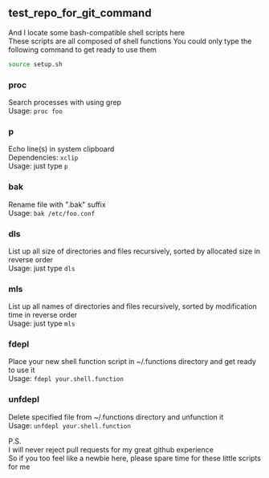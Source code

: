 test_repo_for_git_command
-------------------------

And I locate some bash-compatible shell scripts here  
These scripts are all composed of shell functions
You could only type the following command to get ready to use them  
```bash
source setup.sh
```

### proc

  Search processes with using grep  
  Usage: `proc foo`

### p

  Echo line(s) in system clipboard  
  Dependencies: `xclip`  
  Usage: just type `p`

### bak

  Rename file with ".bak" suffix  
  Usage: `bak /etc/foo.conf`

### dls

  List up all size of directories and files recursively, sorted by allocated size in reverse order  
  Usage: just type `dls`

### mls

  List up all names of directories and files recursively, sorted by modification time in reverse order  
  Usage: just type `mls`

### fdepl

  Place your new shell function script in ~/.functions directory and get ready to use it  
  Usage: `fdepl your.shell.function`

### unfdepl

  Delete specified file from ~/.functions directory and unfunction it  
  Usage: `unfdepl your.shell.function`

P.S.  
I will never reject pull requests for my great github experience  
So if you too feel like a newbie here, please spare time for these little scripts for me
